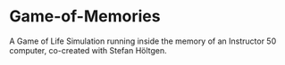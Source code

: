 # Game-of-Memories
A Game of Life Simulation running inside the memory of an Instructor 50 computer, co-created with Stefan Höltgen.
